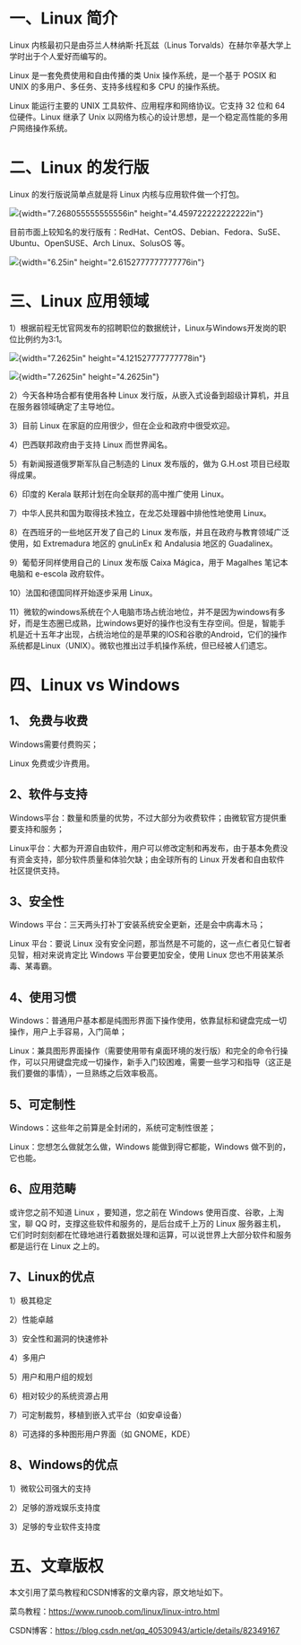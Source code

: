 # 一、Linux 简介

Linux 内核最初只是由芬兰人林纳斯·托瓦兹（Linus
Torvalds）在赫尔辛基大学上学时出于个人爱好而编写的。

Linux 是一套免费使用和自由传播的类 Unix 操作系统，是一个基于 POSIX 和
UNIX 的多用户、多任务、支持多线程和多 CPU 的操作系统。

Linux 能运行主要的 UNIX 工具软件、应用程序和网络协议。它支持 32 位和 64
位硬件。Linux 继承了 Unix
以网络为核心的设计思想，是一个稳定高性能的多用户网络操作系统。

# 二、Linux 的发行版

Linux 的发行版说简单点就是将 Linux 内核与应用软件做一个打包。

![](/images/143/media/image1.jpeg){width="7.268055555555556in"
height="4.459722222222222in"}

目前市面上较知名的发行版有：RedHat、CentOS、Debian、Fedora、SuSE、Ubuntu、OpenSUSE、Arch
Linux、SolusOS 等。

![](/images/143/media/image2.jpeg){width="6.25in"
height="2.6152777777777776in"}

# 三、Linux 应用领域

1）根据前程无忧官网发布的招聘职位的数据统计，Linux与Windows开发岗的职位比例约为3:1。

![](/images/143/media/image3.png){width="7.2625in"
height="4.121527777777778in"}

![](/images/143/media/image4.png){width="7.2625in" height="4.2625in"}

2）今天各种场合都有使用各种 Linux
发行版，从嵌入式设备到超级计算机，并且在服务器领域确定了主导地位。

3）目前 Linux 在家庭的应用很少，但在企业和政府中很受欢迎。

4）巴西联邦政府由于支持 Linux 而世界闻名。

5）有新闻报道俄罗斯军队自己制造的 Linux 发布版的，做为 G.H.ost
项目已经取得成果。

6）印度的 Kerala 联邦计划在向全联邦的高中推广使用 Linux。

7）中华人民共和国为取得技术独立，在龙芯处理器中排他性地使用 Linux。

8）在西班牙的一些地区开发了自己的 Linux
发布版，并且在政府与教育领域广泛使用，如 Extremadura 地区的 gnuLinEx 和
Andalusia 地区的 Guadalinex。

9）葡萄牙同样使用自己的 Linux 发布版 Caixa Mágica，用于 Magalhes
笔记本电脑和 e-escola 政府软件。

10）法国和德国同样开始逐步采用 Linux。

11）微软的windows系统在个人电脑市场占统治地位，并不是因为windows有多好，而是生态圈已成熟，比windows更好的操作也没有生存空间。但是，智能手机是近十五年才出现，占统治地位的是苹果的IOS和谷歌的Android，它们的操作系统都是Linux（UNIX）。微软也推出过手机操作系统，但已经被人们遗忘。

# 四、Linux vs Windows

## 1、 免费与收费

Windows需要付费购买；

Linux 免费或少许费用。

## 2、软件与支持

Windows平台：数量和质量的优势，不过大部分为收费软件；由微软官方提供重要支持和服务；

Linux平台：大都为开源自由软件，用户可以修改定制和再发布，由于基本免费没有资金支持，部分软件质量和体验欠缺；由全球所有的
Linux 开发者和自由软件社区提供支持。

## 3、安全性

Windows 平台：三天两头打补丁安装系统安全更新，还是会中病毒木马；

Linux 平台：要说 Linux
没有安全问题，那当然是不可能的，这一点仁者见仁智者见智，相对来说肯定比
Windows 平台要更加安全，使用 Linux 您也不用装某杀毒、某毒霸。

## 4、使用习惯

Windows：普通用户基本都是纯图形界面下操作使用，依靠鼠标和键盘完成一切操作，用户上手容易，入门简单；

Linux：兼具图形界面操作（需要使用带有桌面环境的发行版）和完全的命令行操作，可以只用键盘完成一切操作，新手入门较困难，需要一些学习和指导（这正是我们要做的事情），一旦熟练之后效率极高。

## 5、可定制性

Windows：这些年之前算是全封闭的，系统可定制性很差；

Linux：您想怎么做就怎么做，Windows 能做到得它都能，Windows
做不到的，它也能。

## 6、应用范畴

或许您之前不知道 Linux ，要知道，您之前在 Windows
使用百度、谷歌，上淘宝，聊 QQ 时，支撑这些软件和服务的，是后台成千上万的
Linux
服务器主机，它们时时刻刻都在忙碌地进行着数据处理和运算，可以说世界上大部分软件和服务都是运行在
Linux 之上的。

## 7、Linux的优点

1）极其稳定

2）性能卓越

3）安全性和漏洞的快速修补

4）多用户

5）用户和用户组的规划

6）相对较少的系统资源占用

7）可定制裁剪，移植到嵌入式平台（如安卓设备）

8）可选择的多种图形用户界面（如 GNOME，KDE）

## 8、Windows的优点

1）微软公司强大的支持

2）足够的游戏娱乐支持度

3）足够的专业软件支持度

# 五、文章版权

本文引用了菜鸟教程和CSDN博客的文章内容，原文地址如下。

菜鸟教程：<https://www.runoob.com/linux/linux-intro.html>

CSDN博客：<https://blog.csdn.net/qq_40530943/article/details/82349167>
